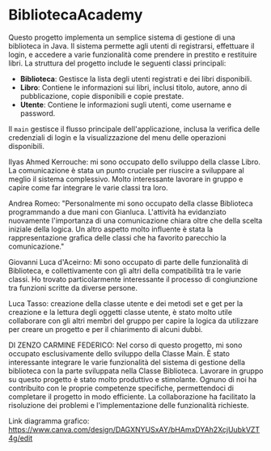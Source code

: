 # BibliotecaAcademy

Questo progetto implementa un semplice sistema di gestione di una biblioteca in Java. Il sistema permette agli utenti di registrarsi, effettuare il login, e accedere a varie funzionalità come prendere in prestito e restituire libri. La struttura del progetto include le seguenti classi principali:
 
- **Biblioteca**: Gestisce la lista degli utenti registrati e dei libri disponibili.
- **Libro**: Contiene le informazioni sui libri, inclusi titolo, autore, anno di pubblicazione, copie disponibili e copie prestate.
- **Utente**: Contiene le informazioni sugli utenti, come username e password.
 
Il `main` gestisce il flusso principale dell'applicazione, inclusa la verifica delle credenziali di login e la visualizzazione del menu delle operazioni disponibili.

Ilyas Ahmed Kerrouche: 
mi sono occupato dello sviluppo della classe Libro. La comunicazione è stata un punto cruciale per riuscire a sviluppare al meglio il sistema complessivo. Molto interessante lavorare in gruppo e capire come far integrare le varie classi tra loro.

Andrea Romeo:
"Personalmente mi sono occupato della classe Biblioteca programmando a due mani con Gianluca. L'attività ha evidanziato nuovamente l'importanza di una comunicazione chiara oltre che della scelta iniziale della logica. Un altro aspetto molto influente è stata la rappresentazione grafica delle classi che ha favorito parecchio la comunicazione."

Giovanni Luca d'Aceirno:
Mi sono occupato di parte delle funzionalità di Biblioteca, e collettivamente con gli altri della compatibilità tra le varie classi. Ho trovato particolarmente interessante il processo di congiunzione tra funzioni scritte da diverse persone.

Luca Tasso: creazione della classe utente e dei metodi set e get per la creazione e la lettura degli oggetti classe utente, è stato molto utile collaborare con gli altri membri del gruppo per capire la logica da utilizzare per creare un progetto e per il chiarimento di alcuni dubbi.

DI ZENZO CARMINE FEDERICO: Nel corso di questo progetto, mi sono occupato esclusivamente dello sviluppo della Classe Main. È stato interessante integrare le varie funzionalità del sistema di gestione della biblioteca con la parte sviluppata nella Classe Biblioteca. Lavorare in gruppo su questo progetto è stato molto produttivo e stimolante. Ognuno di noi ha contribuito con le proprie competenze specifiche, permettendoci di completare il progetto in modo efficiente. La collaborazione ha facilitato la risoluzione dei problemi e l'implementazione delle funzionalità richieste.

Link diagramma grafico: https://www.canva.com/design/DAGXNYUSxAY/bHAmxDYAh2XcjUubkVZT4g/edit